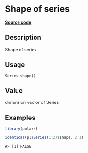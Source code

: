 

# Shape of series

[**Source code**](https://github.com/pola-rs/r-polars/tree/main/R/series__series.R#L273)

## Description

Shape of series

## Usage

<pre><code class='language-R'>Series_shape()
</code></pre>

## Value

dimension vector of Series

## Examples

``` r
library(polars)

identical(pl$Series(1:2)$shape, 2:1)
```

    #> [1] FALSE
